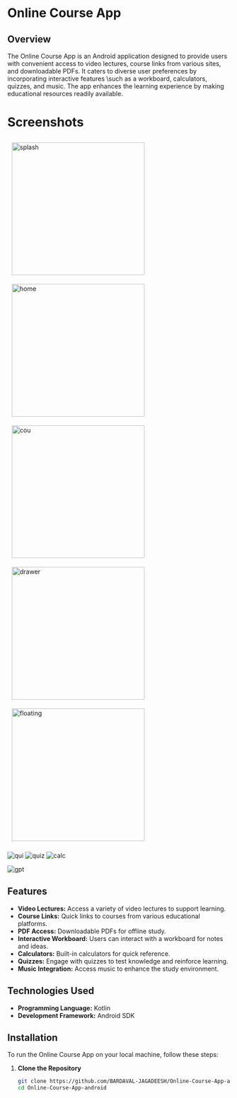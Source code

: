 # Online Course App

## Overview
The Online Course App is an Android application designed to provide users with convenient access to video lectures, 
course links from various sites, and downloadable PDFs. It caters to diverse user preferences by incorporating interactive features
\such as a workboard, calculators, quizzes, and music. The app enhances the learning experience by making educational resources readily available.

# Screenshots

<img src="https://github.com/user-attachments/assets/6179566d-c165-4737-b1f6-0394821c48c3" width="300" alt="splash" style="margin: 10px;">

<img src="https://github.com/user-attachments/assets/08e01575-4902-4066-a7b4-0380aa9a5a10" width="300" alt="home" style="margin: 10px;">

<img src="https://github.com/user-attachments/assets/f0510abd-e4a0-4aea-b2d7-2ab05be5ad93" width="300" alt="cou" style="margin: 10px;">

<img src="https://github.com/user-attachments/assets/f3d0cf01-a2d3-41b2-a2e4-d8f7f83a4bc9" width="300" alt="drawer" style="margin: 10px;">

<img src="https://github.com/user-attachments/assets/62ab32a7-f9ac-4252-b64c-7d9f38e66053" width="300" alt="floating" style="margin: 10px;">


![qui](https://github.com/user-attachments/assets/d53a9b1f-9245-4516-b51a-46a5971688e4)
![quiz](https://github.com/user-attachments/assets/01a6bce8-0fc1-4702-8c2c-a7340c700689)
![calc](https://github.com/user-attachments/assets/88e6a7dd-9456-46fa-8ed4-a90f5c9bd9e5)





![gpt](https://github.com/user-attachments/assets/88575573-3173-4227-8f41-c0892693f109) 



## Features
- **Video Lectures:** Access a variety of video lectures to support learning.
- **Course Links:** Quick links to courses from various educational platforms.
- **PDF Access:** Downloadable PDFs for offline study.
- **Interactive Workboard:** Users can interact with a workboard for notes and ideas.
- **Calculators:** Built-in calculators for quick reference.
- **Quizzes:** Engage with quizzes to test knowledge and reinforce learning.
- **Music Integration:** Access music to enhance the study environment.

## Technologies Used
- **Programming Language:** Kotlin
- **Development Framework:** Android SDK

  
## Installation
To run the Online Course App on your local machine, follow these steps:

1. **Clone the Repository**
   ```bash
   git clone https://github.com/BARDAVAL-JAGADEESH/Online-Course-App-android.git
   cd Online-Course-App-android



